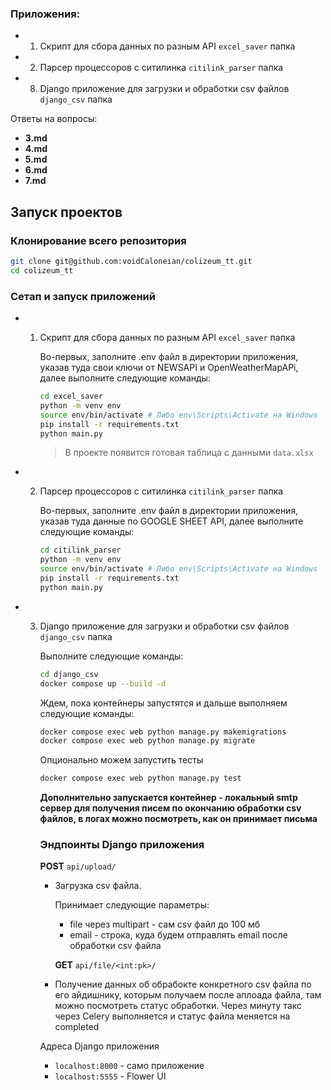 ### Приложения:
- 1. Скрипт для сбора данных по разным API
  ```excel_saver``` папка
- 2. Парсер процессоров с ситилинка ```citilink_parser``` папка
- 8. Django приложение для загрузки и обработки csv файлов ```django_csv``` папка
  
Ответы на вопросы:
- **3.md**
- **4.md**
- **5.md**
- **6.md**
- **7.md**
  
## Запуск проектов

### Клонирование всего репозитория
```bash
git clone git@github.com:voidCaloneian/colizeum_tt.git
cd colizeum_tt
```

### Сетап и запуск приложений

- 1. Скрипт для сбора данных по разным API
  ```excel_saver``` папка
  
      Во-первых, заполните .env файл в директории приложения, указав туда свои ключи от NEWSAPI и OpenWeatherMapAPi, далее выполните следующие команды:
      ```bash
      cd excel_saver
      python -m venv env
      source env/bin/activate # Либо env\Scripts\Activate на Windows
      pip install -r requirements.txt
      python main.py
      ```
      > В проекте появится готовая таблица с данными ```data.xlsx```

- 2. Парсер процессоров с ситилинка ```citilink_parser``` папка
  
      Во-первых, заполните .env файл в директории приложения, указав туда данные по GOOGLE SHEET API,
      далее выполните следующие команды:
      ```bash
      cd citilink_parser
      python -m venv env
      source env/bin/activate # Либо env\Scripts\Activate на Windows
      pip install -r requirements.txt
      python main.py
      ```
  
- 3. Django приложение для загрузки и обработки csv файлов ```django_csv``` папка
  
      Выполните следующие команды:
      ```bash
      cd django_csv
      docker compose up --build -d 
      ```
      Ждем, пока контейнеры запустятся и дальше выполняем следующие команды:
      ```bash
      docker compose exec web python manage.py makemigrations
      docker compose exec web python manage.py migrate
      ```
      Опционально можем запустить тесты
      ```bash
      docker compose exec web python manage.py test
      ```
      
      **Дополнительно запускается контейнер - локальный smtp сервер для получения писем по окончанию обработки csv файлов, в логах можно посмотреть, как он принимает письма**

      ### Эндпоинты Django приложения
      **POST** ```api/upload/```
      
      - Загрузка csv файла.

        Принимает следующие параметры:
        
        - file через multipart - сам csv файл до 100 мб
        - email - строка, куда будем отправлять email после обработки csv файла
        
        **GET** ```api/file/<int:pk>/```
      - Получение данных об обрабокте конкретного csv файла по его айдишнику, которым получаем после аплоада файла, там можно посмотреть статус обработки. Через минуту такс через Celery выполняется и статус файла меняется на completed

      Адреса Django приложения
      - ```localhost:8000``` - само приложение
      - ```localhost:5555``` - Flower UI
        
      

